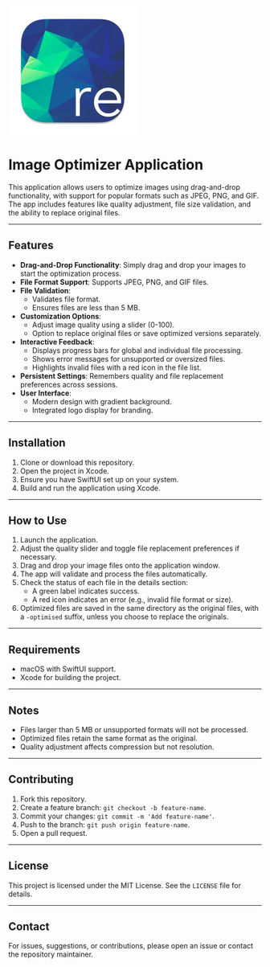 ![alt text](https://raw.githubusercontent.com/charlyie/resmushit-mac-app/refs/heads/main/reSmush.it%20for%20Mac/Assets.xcassets/AppIcon.appiconset/256-mac.png)


# Image Optimizer Application

This application allows users to optimize images using drag-and-drop functionality, with support for popular formats such as JPEG, PNG, and GIF. The app includes features like quality adjustment, file size validation, and the ability to replace original files.

---

## Features

- **Drag-and-Drop Functionality**: Simply drag and drop your images to start the optimization process.
- **File Format Support**: Supports JPEG, PNG, and GIF files.
- **File Validation**:
  - Validates file format.
  - Ensures files are less than 5 MB.
- **Customization Options**:
  - Adjust image quality using a slider (0-100).
  - Option to replace original files or save optimized versions separately.
- **Interactive Feedback**:
  - Displays progress bars for global and individual file processing.
  - Shows error messages for unsupported or oversized files.
  - Highlights invalid files with a red icon in the file list.
- **Persistent Settings**: Remembers quality and file replacement preferences across sessions.
- **User Interface**:
  - Modern design with gradient background.
  - Integrated logo display for branding.

---

## Installation

1. Clone or download this repository.
2. Open the project in Xcode.
3. Ensure you have SwiftUI set up on your system.
4. Build and run the application using Xcode.

---

## How to Use

1. Launch the application.
2. Adjust the quality slider and toggle file replacement preferences if necessary.
3. Drag and drop your image files onto the application window.
4. The app will validate and process the files automatically.
5. Check the status of each file in the details section:
   - A green label indicates success.
   - A red icon indicates an error (e.g., invalid file format or size).
6. Optimized files are saved in the same directory as the original files, with a `-optimised` suffix, unless you choose to replace the originals.

---

## Requirements

- macOS with SwiftUI support.
- Xcode for building the project.

---

## Notes

- Files larger than 5 MB or unsupported formats will not be processed.
- Optimized files retain the same format as the original.
- Quality adjustment affects compression but not resolution.

---

## Contributing

1. Fork this repository.
2. Create a feature branch: `git checkout -b feature-name`.
3. Commit your changes: `git commit -m 'Add feature-name'`.
4. Push to the branch: `git push origin feature-name`.
5. Open a pull request.

---

## License

This project is licensed under the MIT License. See the `LICENSE` file for details.

---

## Contact

For issues, suggestions, or contributions, please open an issue or contact the repository maintainer.

